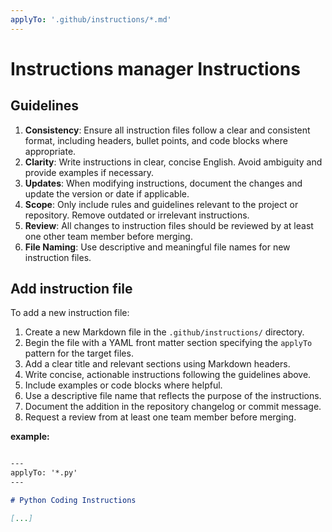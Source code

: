 ```yaml
---
applyTo: '.github/instructions/*.md'
---
```


# Instructions manager Instructions

## Guidelines

1. **Consistency**: Ensure all instruction files follow a clear and consistent format, including headers, bullet points, and code blocks where appropriate.
2. **Clarity**: Write instructions in clear, concise English. Avoid ambiguity and provide examples if necessary.
3. **Updates**: When modifying instructions, document the changes and update the version or date if applicable.
4. **Scope**: Only include rules and guidelines relevant to the project or repository. Remove outdated or irrelevant instructions.
5. **Review**: All changes to instruction files should be reviewed by at least one other team member before merging.
6. **File Naming**: Use descriptive and meaningful file names for new instruction files.

## Add instruction file

To add a new instruction file:

1. Create a new Markdown file in the `.github/instructions/` directory.
2. Begin the file with a YAML front matter section specifying the `applyTo` pattern for the target files.
3. Add a clear title and relevant sections using Markdown headers.
4. Write concise, actionable instructions following the guidelines above.
5. Include examples or code blocks where helpful.
6. Use a descriptive file name that reflects the purpose of the instructions.
7. Document the addition in the repository changelog or commit message.
8. Request a review from at least one team member before merging.

**example:**
```markdown

---
applyTo: '*.py'
---

# Python Coding Instructions

[...]
```
